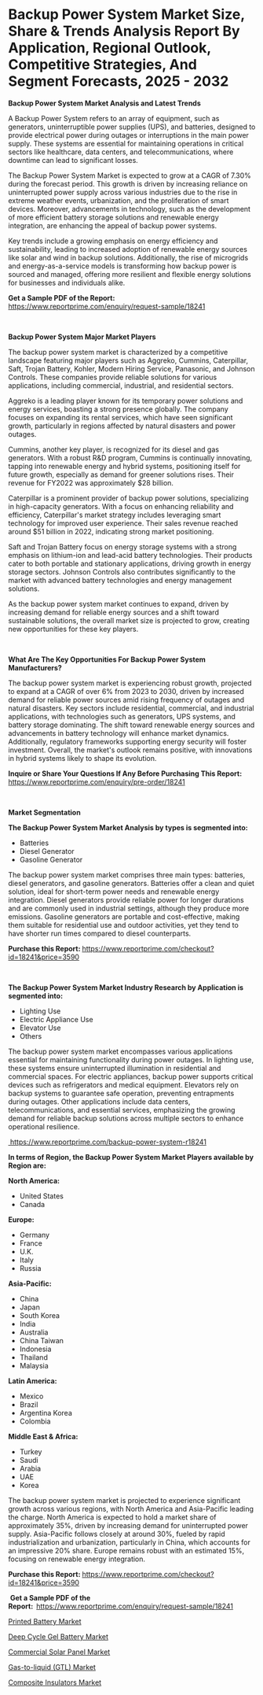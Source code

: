 <p><h1>Backup Power System Market Size, Share & Trends Analysis Report By Application, Regional Outlook, Competitive Strategies, And Segment Forecasts, 2025 - 2032</h1></p><p><strong>Backup Power System Market Analysis and Latest Trends</strong></p>
<p><p>A Backup Power System refers to an array of equipment, such as generators, uninterruptible power supplies (UPS), and batteries, designed to provide electrical power during outages or interruptions in the main power supply. These systems are essential for maintaining operations in critical sectors like healthcare, data centers, and telecommunications, where downtime can lead to significant losses.</p><p>The Backup Power System Market is expected to grow at a CAGR of 7.30% during the forecast period. This growth is driven by increasing reliance on uninterrupted power supply across various industries due to the rise in extreme weather events, urbanization, and the proliferation of smart devices. Moreover, advancements in technology, such as the development of more efficient battery storage solutions and renewable energy integration, are enhancing the appeal of backup power systems.</p><p>Key trends include a growing emphasis on energy efficiency and sustainability, leading to increased adoption of renewable energy sources like solar and wind in backup solutions. Additionally, the rise of microgrids and energy-as-a-service models is transforming how backup power is sourced and managed, offering more resilient and flexible energy solutions for businesses and individuals alike.</p></p>
<p><strong>Get a Sample PDF of the Report:&nbsp;</strong> <a href="https://www.reportprime.com/enquiry/request-sample/18241?utm_campaign=103&utm_medium=2&utm_source=Github&utm_content=ia&utm_term=19032025&utm_id=backup-power-system">https://www.reportprime.com/enquiry/request-sample/18241</a></p>
<p>&nbsp;</p>
<p><strong>Backup Power System Major Market Players</strong></p>
<p><p>The backup power system market is characterized by a competitive landscape featuring major players such as Aggreko, Cummins, Caterpillar, Saft, Trojan Battery, Kohler, Modern Hiring Service, Panasonic, and Johnson Controls. These companies provide reliable solutions for various applications, including commercial, industrial, and residential sectors.</p><p>Aggreko is a leading player known for its temporary power solutions and energy services, boasting a strong presence globally. The company focuses on expanding its rental services, which have seen significant growth, particularly in regions affected by natural disasters and power outages.</p><p>Cummins, another key player, is recognized for its diesel and gas generators. With a robust R&D program, Cummins is continually innovating, tapping into renewable energy and hybrid systems, positioning itself for future growth, especially as demand for greener solutions rises. Their revenue for FY2022 was approximately $28 billion.</p><p>Caterpillar is a prominent provider of backup power solutions, specializing in high-capacity generators. With a focus on enhancing reliability and efficiency, Caterpillar's market strategy includes leveraging smart technology for improved user experience. Their sales revenue reached around $51 billion in 2022, indicating strong market positioning.</p><p>Saft and Trojan Battery focus on energy storage systems with a strong emphasis on lithium-ion and lead-acid battery technologies. Their products cater to both portable and stationary applications, driving growth in energy storage sectors. Johnson Controls also contributes significantly to the market with advanced battery technologies and energy management solutions.</p><p>As the backup power system market continues to expand, driven by increasing demand for reliable energy sources and a shift toward sustainable solutions, the overall market size is projected to grow, creating new opportunities for these key players.</p></p>
<p>&nbsp;</p>
<p><strong>What Are The Key Opportunities For Backup Power System Manufacturers?</strong></p>
<p><p>The backup power system market is experiencing robust growth, projected to expand at a CAGR of over 6% from 2023 to 2030, driven by increased demand for reliable power sources amid rising frequency of outages and natural disasters. Key sectors include residential, commercial, and industrial applications, with technologies such as generators, UPS systems, and battery storage dominating. The shift toward renewable energy sources and advancements in battery technology will enhance market dynamics. Additionally, regulatory frameworks supporting energy security will foster investment. Overall, the market's outlook remains positive, with innovations in hybrid systems likely to shape its evolution.</p></p>
<p><strong>Inquire or Share Your Questions If Any Before Purchasing This Report:</strong> <a href="https://www.reportprime.com/enquiry/pre-order/18241?utm_campaign=103&utm_medium=2&utm_source=Github&utm_content=ia&utm_term=19032025&utm_id=backup-power-system">https://www.reportprime.com/enquiry/pre-order/18241</a></p>
<p>&nbsp;</p>
<p><strong>Market Segmentation</strong></p>
<p><strong>The Backup Power System Market Analysis by types is segmented into:</strong></p>
<p><ul><li>Batteries</li><li>Diesel Generator</li><li>Gasoline Generator</li></ul></p>
<p><p>The backup power system market comprises three main types: batteries, diesel generators, and gasoline generators. Batteries offer a clean and quiet solution, ideal for short-term power needs and renewable energy integration. Diesel generators provide reliable power for longer durations and are commonly used in industrial settings, although they produce more emissions. Gasoline generators are portable and cost-effective, making them suitable for residential use and outdoor activities, yet they tend to have shorter run times compared to diesel counterparts.</p></p>
<p><strong>Purchase this Report:&nbsp;</strong><a href="https://www.reportprime.com/checkout?id=18241&price=3590&utm_campaign=103&utm_medium=2&utm_source=Github&utm_content=ia&utm_term=19032025&utm_id=backup-power-system">https://www.reportprime.com/checkout?id=18241&price=3590</a></p>
<p>&nbsp;</p>
<p><strong>The Backup Power System Market Industry Research by Application is segmented into:</strong></p>
<p><ul><li>Lighting Use</li><li>Electric Appliance Use</li><li>Elevator Use</li><li>Others</li></ul></p>
<p><p>The backup power system market encompasses various applications essential for maintaining functionality during power outages. In lighting use, these systems ensure uninterrupted illumination in residential and commercial spaces. For electric appliances, backup power supports critical devices such as refrigerators and medical equipment. Elevators rely on backup systems to guarantee safe operation, preventing entrapments during outages. Other applications include data centers, telecommunications, and essential services, emphasizing the growing demand for reliable backup solutions across multiple sectors to enhance operational resilience.</p></p>
<p><a href="https://www.reportprime.com/backup-power-system-r18241?utm_campaign=103&utm_medium=2&utm_source=Github&utm_content=ia&utm_term=19032025&utm_id=backup-power-system">&nbsp;https://www.reportprime.com/backup-power-system-r18241</a></p>
<p><strong>In terms of Region, the Backup Power System Market Players available by Region are:</strong></p>
<p>
    <p> <strong> North America: </strong>
        <ul>
            <li>United States</li>
            <li>Canada</li>
        </ul>
        </p> 
    <p> <strong> Europe: </strong>
        <ul>
            <li>Germany</li>
            <li>France</li>
            <li>U.K.</li>
            <li>Italy</li>
            <li>Russia</li>
        </ul>
        </p> 
    <p> <strong> Asia-Pacific: </strong>
        <ul>
            <li>China</li>
            <li>Japan</li>
            <li>South Korea</li>
            <li>India</li>
            <li>Australia</li>
            <li>China Taiwan</li>
            <li>Indonesia</li>
            <li>Thailand</li>
            <li>Malaysia</li>
        </ul>
        </p> 
    <p> <strong> Latin America: </strong>
        <ul>
            <li>Mexico</li>
            <li>Brazil</li>
            <li>Argentina Korea</li>
            <li>Colombia</li>
        </ul>
        </p> 
    <p> <strong> Middle East & Africa: </strong>
        <ul>
            <li>Turkey</li>
            <li>Saudi</li>
            <li>Arabia</li>
            <li>UAE</li>
            <li>Korea</li>
        </ul>
    </p>
    </p>
<p><p>The backup power system market is projected to experience significant growth across various regions, with North America and Asia-Pacific leading the charge. North America is expected to hold a market share of approximately 35%, driven by increasing demand for uninterrupted power supply. Asia-Pacific follows closely at around 30%, fueled by rapid industrialization and urbanization, particularly in China, which accounts for an impressive 20% share. Europe remains robust with an estimated 15%, focusing on renewable energy integration.</p></p>
<p><strong>Purchase this Report: </strong><a href="https://www.reportprime.com/checkout?id=18241&price=3590&utm_campaign=103&utm_medium=2&utm_source=Github&utm_content=ia&utm_term=19032025&utm_id=backup-power-system">https://www.reportprime.com/checkout?id=18241&price=3590</a></p>
<p>&nbsp;<strong>Get a Sample PDF of the Report:&nbsp;&nbsp;</strong><a href="https://www.reportprime.com/enquiry/request-sample/18241?utm_campaign=103&utm_medium=2&utm_source=Github&utm_content=ia&utm_term=19032025&utm_id=backup-power-system">https://www.reportprime.com/enquiry/request-sample/18241</a></p>
<p><strong></strong></p>
<p><p><a href="https://github.com/siriocooch4a/Market-Research-Report-List-1/blob/main/printed-battery-market.md?utm_campaign=103&utm_medium=2&utm_source=Github&utm_content=ia&utm_term=19032025&utm_id=backup-power-system">Printed Battery Market</a></p><p><a href="https://github.com/snakewaduddx/Market-Research-Report-List-1/blob/main/deep-cycle-gel-battery-market.md?utm_campaign=103&utm_medium=2&utm_source=Github&utm_content=ia&utm_term=19032025&utm_id=backup-power-system">Deep Cycle Gel Battery Market</a></p><p><a href="https://github.com/zeyddaddo4/Market-Research-Report-List-1/blob/main/commercial-solar-panel-market.md?utm_campaign=103&utm_medium=2&utm_source=Github&utm_content=ia&utm_term=19032025&utm_id=backup-power-system">Commercial Solar Panel Market</a></p><p><a href="https://github.com/sakuniniray98/Market-Research-Report-List-1/blob/main/gas-to-liquid-gtl-market.md?utm_campaign=103&utm_medium=2&utm_source=Github&utm_content=ia&utm_term=19032025&utm_id=backup-power-system">Gas-to-liquid (GTL) Market</a></p><p><a href="https://github.com/yakobotege/Market-Research-Report-List-1/blob/main/composite-insulators-market.md?utm_campaign=103&utm_medium=2&utm_source=Github&utm_content=ia&utm_term=19032025&utm_id=backup-power-system">Composite Insulators Market</a></p></p>